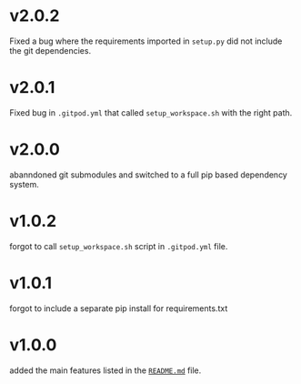 # v2.0.2

Fixed a bug where the requirements imported in `setup.py` did not include the git dependencies.

# v2.0.1

Fixed bug in `.gitpod.yml` that called `setup_workspace.sh` with the right path.

# v2.0.0

abanndoned git submodules and switched to a full pip based dependency system.

# v1.0.2

forgot to call `setup_workspace.sh` script in `.gitpod.yml` file.

# v1.0.1

forgot to include a separate pip install for requirements.txt

# v1.0.0

added the main features listed in the [`README.md`](README.md) file.
